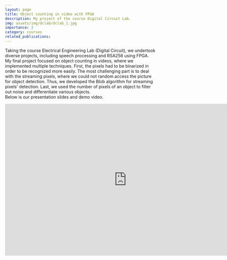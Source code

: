 ```yaml
---
layout: page
title: Object counting in video with FPGA
description: My project of the course Digital Circuit Lab.
img: assets/img/dclab/dclab_1.jpg
importance: 2
category: courses
related_publications: 
---
```


Taking the course Electrical Engineering Lab (Digital Circuit), we undertook diverse projects, including speech processing and RSA256 using FPGA. <br>
My final project focused on object counting in videos, where we implemented multiple techniques. First, the pixels had to be binarized in order to be recognized more easily. The most challenging part is to deal with the streaming pixels, where we could not random access the picture for object detection. Thus, we developed the Blob algorithm for streaming pixels' detection. Last, we used the number of pixels of an object to filter out noise and differentiate various objects. <br>
Below is our presentation slides and demo video.
<iframe src="https://docs.google.com/presentation/d/e/2PACX-1vSSr0EJEFKffRD1vNUF_eGatrgVcX2inOmkI6o66Dh87tXovd-7qNiWdC8oZhPl5g/embed?start=false&loop=false&delayms=3000" frameborder="0" width="800" height="500" allowfullscreen="true" mozallowfullscreen="true" webkitallowfullscreen="true"></iframe>
